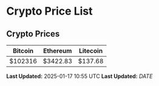 # Crypto Price List

## Crypto Prices
| Bitcoin | Ethereum | Litecoin |
| ------- | -------- | -------- |
| $102316 | $3422.83 | $137.68 |
**Last Updated:** 2025-01-17 10:55 UTC
**Last Updated:** $DATE$
